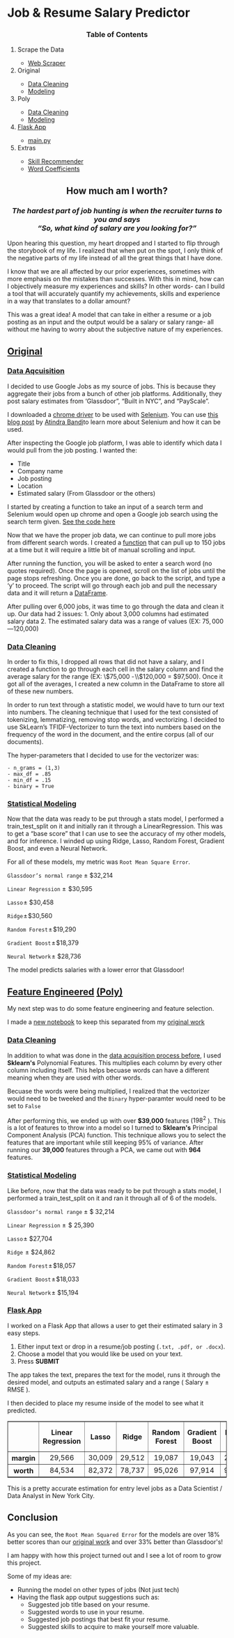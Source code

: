 # Job & Resume Salary Predictor

<div>
<h3 align = "center">Table of Contents</h3>
<ol>
<li>Scrape the Data</li>
    <ul>
        <li><a href = "./get_data/get_the_data.ipynb">Web Scraper</a></li>
    </ul>
<li>Original</li>
    <ul>
      <li><a href = "./run_models/original/Data_Cleaning.ipynb">Data Cleaning</a></li>
      <li><a href = "./Models.ipynb">Modeling</a></li>
    </ul>
<li>Poly</li>
    <ul>
        <li><a href = "./run_models/poly/Data_Cleaning.ipynb">Data Cleaning</a></li>
        <li><a href = "./Models.ipynb">Modeling</a></li>
    </ul>
<li><a href = "./flask_app">Flask App</a></li>
    <ul>
        <li><a href = "./flask_app/main.py">main.py</a></li>
    </ul>
<li>Extras</li>
    <ul>
        <li><a href = "./run_models/Skill_Recommender.ipynb">Skill Recommender</a></li>
        <li><a href = "./run_models/Get_Coefficients.ipynb">Word Coefficients</a></li>
    </ul>
    </ol>
    </div>
<h2 align = "center">How much am I worth? </h2>
<h3 align = "center"><i>The hardest part of job hunting is when the recruiter turns to you and says<br> “So, what kind of salary are you looking for?”</i></h3>

Upon hearing this question, my heart dropped and I started to flip through the storybook of my life. I realized that when put on the spot, I only think of the negative parts of my life instead of all the great things that I have done. 

I know that we are all affected by our prior experiences, sometimes with more emphasis on the mistakes than successes. With this in mind, how can I objectively measure my experiences and skills? In other words- can I build a tool that will accurately quantify my achievements, skills and experience in a way that translates to a dollar amount?

This was a great idea! A model that can take in either a resume or a job posting as an input and the output would be a salary or salary range- all without me having to worry about the subjective nature of my experiences.

## [Original](./run_models/original)
### [Data Aqcuisition](./get_data)

I decided to use Google Jobs as my source of jobs.  This is because they aggregate their jobs from a bunch of other job platforms. Additionally, they post salary estimates from ‘Glassdoor”, “Built in NYC”, and “PayScale”. 

I downloaded a [chrome driver](http://chromedriver.chromium.org/) to be used with [Selenium](https://www.seleniumhq.org/). You can use [this blog post](https://towardsdatascience.com/web-scraping-using-selenium-python-8a60f4cf40ab) by [Atindra Bandi](https://towardsdatascience.com/@bandiatindra)to learn more about Selenium and how it can be used. 

After inspecting the Google job platform, I was able to identify which data I would pull from the job posting.
I wanted the:
- Title
- Company name
- Job posting
- Location
- Estimated salary (From Glassdoor or the others)

I started by creating a function to take an input of a search term and Selenium would open up chrome and open a Google job search using the search term given. [See the code here](./get_data/get_the_data.ipynb)

Now that we have the proper job data, we can continue to pull more jobs from different search words.
I created a [function](./get_data/get_the_data.ipynb#Manual-Function) that can pull up to 150 jobs at a time but it will require a little bit of manual scrolling and input. 

After running the function, you will be asked to enter a search word (no quotes required). 
Once the page is opened, scroll on the list of jobs until the page stops refreshing. 
Once you are done, go back to the script, and type a ‘y’ to proceed. 
The script will go through each job and pull the necessary data and it will return a [DataFrame](./get_data/Jobs/full_jobs_df.csv). 


After pulling over 6,000 jobs, it was time to go through the data and clean it up. 
Our data had 2 issues: 
    1. Only about 3,000 columns had estimated salary data 
    2. The estimated salary data was a range of values (EX: $75,000 — $120,000) 

### [Data Cleaning](./run_models/original/Data_Cleaning.ipynb)
In order to fix this, I dropped all rows that did not have a salary, and I created a function to go through each cell in the salary column and find the average salary for the range (EX: \\$75,000 - \\$120,000 = \$97,500). 
Once it got all of the averages, I created a new column in the DataFrame to store all of these new numbers. 

In order to run text through a statistic model, we would have to turn our text into numbers. 
The cleaning technique that I used for the text consisted of tokenizing, lemmatizing, removing stop words, and vectorizing. 
I decided to use SkLearn’s TFIDF-Vectorizer to turn the text into numbers based on the frequency of the word in the document, and the entire corpus (all of our documents).

The hyper-parameters that I decided to use for the vectorizer was:

    - n_grams = (1,3)
    - max_df = .85
    - min_df = .15 
    - binary = True

### [Statistical Modeling](./run_models/original/Models.ipynb)

Now that the data was ready to be put through a stats model, I performed a train_test_split on it and initially ran it through a LinearRegression.
This was to get a “base score” that I can use to see the accuracy of my other models, and for inference.
I winded up using Ridge, Lasso, Random Forest, Gradient Boost, and even a Neural Network.

For all of these models, my metric was ```Root Mean Square Error```. 

```Glassdoor’s normal range``` ± $32,214 
      
```Linear Regression``` ±  $30,595 

```Lasso``` ± $30,458 
      
```Ridge``` ± $30,560 

```Random Forest``` ± $19,290 

```Gradient Boost``` ± $18,379 
      
```Neural Network``` ± $28,736

The model predicts salaries with a lower error that Glassdoor! 

## [Feature Engineered](./run_models/poly) [(Poly)](./run_models/poly)
My next step was to do some feature engineering and feature selection.

I made a [new notebook](./run_models/Data_Cleaning.ipynb) to keep this separated from my [original work](./run_models/original)
### [Data Cleaning](./run_models/poly/Data_Cleaning.ipynb)
In addition to what was done in the [data acquisition process before](#Original), I used **Sklearn's** Polynomial Features. This multiplies each column by every other column including itself. This helps becuase words can have a different meaning when they are used with other words. 

Becuase the words were being multiplied, I realized that the vectorizer would need to be tweeked and the ```Binary``` hyper-paramter would need to be set to ```False```

After performing this, we ended up with over **\$39,000** features ($198 ^2$ ). This is a lot of features to throw into a model so I turned to **Sklearn's** Principal Component Analysis (PCA) function. This technique allows you to select the features that are important while still keeping 95% of variance. After running our **39,000** features through a PCA, we came out with **964** features.

### [Statistical Modeling](./run_models/poly/Models.ipynb)

Like before, now that the data was ready to be put through a stats model, I performed a train_test_split on it and ran it through all of 6 of the models.

```Glassdoor’s normal range``` ± $ 32,214 
      
```Linear Regression``` ±  $ 25,390 

```Lasso``` ± $27,704 
      
```Ridge```  ± $24,862 

```Random Forest``` ± $18,057 

```Gradient Boost``` ± $18,033 
      
```Neural Network``` ± $15,194





### [Flask App](./app)
I worked on a Flask App that allows a user to get their estimated salary in 3 easy steps.
  1. Either input text or drop in a resume/job posting (```.txt, .pdf, or .docx```). 
  2. Choose a model that you would like be used on your text.
  3. Press **SUBMIT**
  
The app takes the text, prepares the text for the model, runs it through the desired model, and outputs an estimated salary and a range ( Salary ± RMSE ).


I then decided to place my resume inside of the model to see what it predicted. 
<div>
<table border="1" class="dataframe">  
<thead> <tr style="text-align: center;"> <th> </th> 
<th>Linear Regression</th> <th>Lasso</th> <th>Ridge</th> <th>Random Forest</th> <th>Gradient Boost</th> 
<th>Neural Net</th> <th>Linear Regression Poly</th> <th>Lasso Poly</th><th>Ridge Poly</th> 
<th>Random Forest Poly</th> <th>Gradient Boost Poly</th> <th>Neural Net Poly</th> 
</tr> </thead> 

<tbody> <tr style="text-align: center;">      
<th>margin</th> 
<td>29,566</td> <td>30,009</td> <td>29,512</td> <td>19,087</td> <td>19,043</td> <td>27,505</td> 
<td>25390</td> <td>27,703</td> <td>24,861</td> <td>18,056</td>  <td>18,032</td> <td>15,193</td> 
</tr>

<tr style="text-align: center;"> 
<th>worth</th> 
<td>84,534</td> <td>82,372</td> <td>78,737</td> <td>95,026</td> <td>97,914</td> <td>93,068</td>
<td>87,647</td> <td>76,896</td> <td>82,104</td> <td>116,140</td> <td>115,486</td> <td>87,074</td>
</tr> </tbody>
</table>
</div>
This is a pretty accurate estimation for entry level jobs as a Data Scientist / Data Analyst in New York City. 

## Conclusion
As you can see, the ```Root Mean Squared Error``` for the models are over 18% better scores than our [original work](#Original) and over 33% better than Glassdoor's! 

I am happy with how this project turned out and I see a lot of room to grow this project.

Some of my ideas are:

- Running the model on other types of jobs (Not just tech)
- Having the flask app output suggestions such as:
  - Suggested job title based on your resume.
  - Suggested words to use in your resume.
  - Suggested job postings that best fit your resume.
  - Suggested skills to acquire to make yourself more valuable.